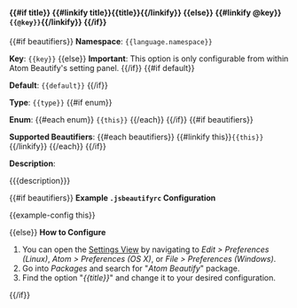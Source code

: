 #### {{#if title}} {{#linkify title}}{{title}}{{/linkify}} {{else}} {{#linkify @key}}`{{@key}}`{{/linkify}} {{/if}}

{{#if beautifiers}}
**Namespace**: `{{language.namespace}}`

**Key**: `{{key}}`
{{else}}
**Important**: This option is only configurable from within Atom Beautify's setting panel.
{{/if}}
{{#if default}}

**Default**: `{{default}}`
{{/if}}

**Type**: `{{type}}`
{{#if enum}}  

**Enum**: {{#each enum}} `{{this}}` {{/each}}
{{/if}}
{{#if beautifiers}}  

**Supported Beautifiers**: {{#each beautifiers}} {{#linkify this}}`{{this}}`{{/linkify}} {{/each}}
{{/if}}

**Description**:

{{{description}}}

{{#if beautifiers}}
**Example `.jsbeautifyrc` Configuration**

{{example-config this}}

{{else}}
**How to Configure**

1. You can open the [Settings View](https://github.com/atom/settings-view) by navigating to
*Edit > Preferences (Linux)*, *Atom > Preferences (OS X)*, or *File > Preferences (Windows)*.
2. Go into *Packages* and search for "*Atom Beautify*" package.
3. Find the option "*{{title}}*" and change it to your desired configuration.

{{/if}}
